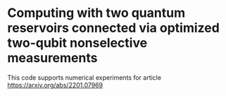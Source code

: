 # Computing with two quantum reservoirs connected via optimized two-qubit nonselective measurements
This code supports numerical experiments for article https://arxiv.org/abs/2201.07969
